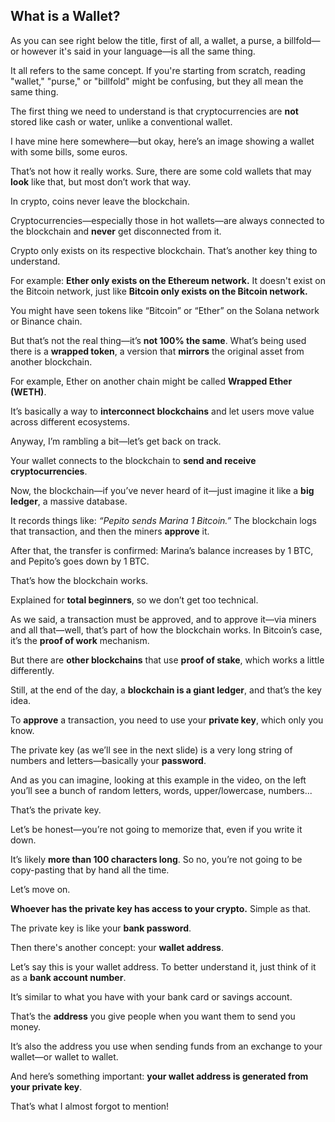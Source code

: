 ## **What is a Wallet?**

As you can see right below the title, first of all, a wallet, a purse, a billfold—or however it's said in your language—is all the same thing.

It all refers to the same concept. If you're starting from scratch, reading "wallet," "purse," or "billfold" might be confusing, but they all mean the same thing.

The first thing we need to understand is that cryptocurrencies are **not** stored like cash or water, unlike a conventional wallet.

I have mine here somewhere—but okay, here’s an image showing a wallet with some bills, some euros.

That’s not how it really works. Sure, there are some cold wallets that may **look** like that, but most don’t work that way.

In crypto, coins never leave the blockchain.

Cryptocurrencies—especially those in hot wallets—are always connected to the blockchain and **never** get disconnected from it.

Crypto only exists on its respective blockchain. That’s another key thing to understand.

For example: **Ether only exists on the Ethereum network.** It doesn't exist on the Bitcoin network, just like **Bitcoin only exists on the Bitcoin network.**

You might have seen tokens like “Bitcoin” or “Ether” on the Solana network or Binance chain.

But that’s not the real thing—it’s **not 100% the same**. What’s being used there is a **wrapped token**, a version that **mirrors** the original asset from another blockchain.

For example, Ether on another chain might be called **Wrapped Ether (WETH)**.

It’s basically a way to **interconnect blockchains** and let users move value across different ecosystems.

Anyway, I’m rambling a bit—let’s get back on track.

Your wallet connects to the blockchain to **send and receive cryptocurrencies**.

Now, the blockchain—if you’ve never heard of it—just imagine it like a **big ledger**, a massive database.

It records things like: *“Pepito sends Marina 1 Bitcoin.”* The blockchain logs that transaction, and then the miners **approve** it.

After that, the transfer is confirmed: Marina’s balance increases by 1 BTC, and Pepito’s goes down by 1 BTC.

That’s how the blockchain works.

Explained for **total beginners**, so we don’t get too technical.

As we said, a transaction must be approved, and to approve it—via miners and all that—well, that’s part of how the blockchain works. In Bitcoin’s case, it’s the **proof of work** mechanism.

But there are **other blockchains** that use **proof of stake**, which works a little differently.

Still, at the end of the day, a **blockchain is a giant ledger**, and that’s the key idea.

To **approve** a transaction, you need to use your **private key**, which only you know.

The private key (as we’ll see in the next slide) is a very long string of numbers and letters—basically your **password**.

And as you can imagine, looking at this example in the video, on the left you’ll see a bunch of random letters, words, upper/lowercase, numbers...

That’s the private key.

Let’s be honest—you’re not going to memorize that, even if you write it down.

It’s likely **more than 100 characters long**. So no, you’re not going to be copy-pasting that by hand all the time.

Let’s move on.

**Whoever has the private key has access to your crypto.** Simple as that.

The private key is like your **bank password**.

Then there's another concept: your **wallet address**.

Let’s say this is your wallet address. To better understand it, just think of it as a **bank account number**.

It’s similar to what you have with your bank card or savings account.

That’s the **address** you give people when you want them to send you money.

It’s also the address you use when sending funds from an exchange to your wallet—or wallet to wallet.

And here’s something important: **your wallet address is generated from your private key**.

That’s what I almost forgot to mention!
